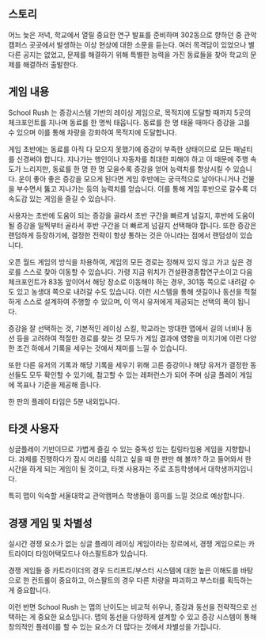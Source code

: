 ## 스토리

어느 늦은 저녁, 학교에서 열릴 중요한 연구 발표를 준비하며 302동으로 향하던 중 관악캠퍼스 곳곳에서 발생하는 이상 현상에 대한 소문을 듣는다. 여러 목격담이 있었으나 별다른 공지는 없었고, 문제를 해결하기 위해 특별한 능력을 가진 동료들을 찾아 학교의 문제를 해결하러 출발한다.

## 게임 내용

School Rush 는 증강시스템 기반의 레이싱 게임으로, 목적지에 도달할 때까지 5곳의 체크포인트를 지나며 동료를 한 명씩 태웁니다. 동료를 한 명 태울 때마다 증강을 고를 수 있으며 이를 통해 차량을 강화하여 목적지에 도달합니다.

게임 초반에는 동료를 아직 다 모으지 못했기에 증강이 부족한 상태이므로 모든 패널티를 신경써야 합니다. 지나가는 행인이나 자동차를 최대한 피해야 하고 이 때문에 주행 속도가 느리지만, 동료를 한 명 한 명 모을수록 증강을 얻어 능력치를 향상시킬 수 있습니다. 운이 좋아 좋은 증강을 모으게 된다면 게임 후반에는 궁극적으로 날아다니거나 건물을 부수면서 뚫고 지나가는 등의 능력치를 얻습니다. 이를 통해 게임 후반으로 갈수록 더 속도감 있는 게임을 즐길 수 있습니다.

사용자는 초반에 도움이 되는 증강을 골라서 초반 구간을 빠르게 넘길지, 후반에 도움이 될 증강을 일찍부터 골라서 후반 구간을 더 빠르게 넘길지 선택해야 합니다. 또한 증강은 랜덤하게 등장하기에, 결정한 전략이 항상 통하는 것은 아니라는 점에서 랜덤성이 있습니다.

오픈 월드 게임의 방식을 차용하여, 게임의 모든 경로는 정해져 있지 않고 가고 싶은 경로를 스스로 찾아 이동할 수 있습니다. 가령 지금 위치가 건설환경종합연구소이고 다음 체크포인트가 83동 앞이어서 해당 장소로 이동해야 하는 경우, 301동 쪽으로 내려갈 수도 있고 농생대 쪽으로 내려갈 수도 있습니다. 이런 시스템을 통해 샛길이나 동선을 적절하게 스스로 설계하여 주행할 수 있으며, 이 역시 유저에게 제공되는 선택의 폭이 됩니다.

증강을 잘 선택하는 것, 기본적인 레이싱 스킬, 학교라는 방대한 맵에서 길의 너비나 동선 등을 고려하여 적절한 경로를 찾는 것 모두가 게임 결과에 영향을 미치기에 이런 다양한 조건 하에서 기록을 세우는 것에서 재미를 느낄 수 있습니다.

또한 다른 유저의 기록과 해당 기록을 세우기 위해 고른 증강이나 해당 유저가 결정한 동선들도 모두 확인할 수 있기에, 참고할 수 있는 레퍼런스가 되어 주며 싱글 플레이 게임에 목표나 기준을 제공해 줍니다.

한 판의 플레이 타임은 5분 내외입니다.

## 타겟 사용자

싱글플레이 기반이므로 가볍게 즐길 수 있는 중독성 있는 킬링타임용 게임을 지향합니다. 과제를 진행하다가 잠시 머리를 식히고 싶을 때 한 판만 해 볼까? 하고 들어와서 한 시간을 하게 되는 게임이 될 것이고, 타겟 사용자는 주로 초등학생에서 대학생까지입니다.

특히 맵이 익숙할 서울대학교 관악캠퍼스 학생들이 흥미를 느낄 것으로 예상합니다.

## 경쟁 게임 및 차별성

실시간 경쟁 요소가 없는 싱글 플레이 레이싱 게임이라는 장르에서, 경쟁 게임으로는 카트라이더 타임어택모드나 아스팔트8가 있습니다.

경쟁 게임들 중 카트라이더의 경우 드리프트/부스터 시스템에 대한 높은 이해도를 바탕으로 한 컨트롤이 중요하고, 아스팔트의 경우 다른 차량을 파괴하고 부스터를 획득하는 게 중요합니다.

이런 반면 School Rush 는 맵의 난이도는 비교적 쉬우나, 증강과 동선을 전략적으로 선택하는 게 중요한 요소입니다. 맵의 동선을 다양하게 설계할 수 있고 증강 시스템이 통해 창의적인 플레이를 할 수 있는  요소가 더 많다는 것에서 차별성을 가집니다.

